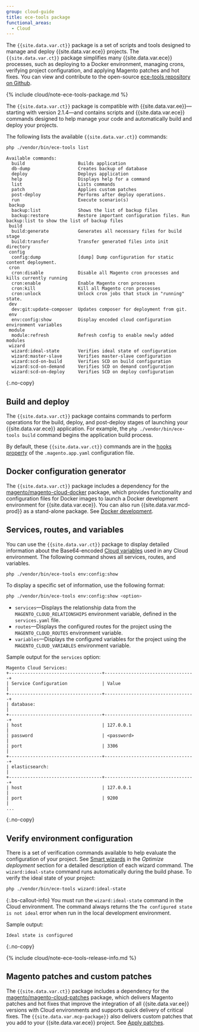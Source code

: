 ```yaml
---
group: cloud-guide
title: ece-tools package
functional_areas:
  - Cloud
---
```


The `{{site.data.var.ct}}` package is a set of scripts and tools designed to manage and deploy {{site.data.var.ece}} projects. The `{{site.data.var.ct}}` package simplifies many {{site.data.var.ece}} processes, such as deploying to a Docker environment, managing crons, verifying project configuration, and applying  Magento patches and hot fixes. You can view and contribute to the open-source [ece-tools repository on Github](https://github.com/magento/ece-tools).

{% include cloud/note-ece-tools-package.md %}

The `{{site.data.var.ct}}` package is compatible with {{site.data.var.ee}}—starting with version 2.1.4—and contains scripts and {{site.data.var.ece}} commands designed to help manage your code and automatically build and deploy your projects.

The following lists the available `{{site.data.var.ct}}` commands:

```bash
php ./vendor/bin/ece-tools list
```

```terminal
Available commands:
  build                    Builds application
  db-dump                  Creates backup of database
  deploy                   Deploys application
  help                     Displays help for a command
  list                     Lists commands
  patch                    Applies custom patches
  post-deploy              Performs after deploy operations.
  run                      Execute scenario(s)
 backup
  backup:list              Shows the list of backup files
  backup:restore           Restore important configuration files. Run backup:list to show the list of backup files
 build
  build:generate           Generates all necessary files for build stage
  build:transfer           Transfer generated files into init directory
 config
  config:dump              [dump] Dump configuration for static content deployment.
 cron
  cron:disable             Disable all Magento cron processes and kills currently running
  cron:enable              Enable Magento cron processes
  cron:kill                Kill all Magento cron processes
  cron:unlock              Unlock cron jobs that stuck in "running" state.
 dev
  dev:git:update-composer  Updates composer for deployment from git.
 env
  env:config:show          Display encoded cloud configuration environment variables
 module
  module:refresh           Refresh config to enable newly added modules
 wizard
  wizard:ideal-state       Verifies ideal state of configuration
  wizard:master-slave      Verifies master-slave configuration
  wizard:scd-on-build      Verifies SCD on build configuration
  wizard:scd-on-demand     Verifies SCD on demand configuration
  wizard:scd-on-deploy     Verifies SCD on deploy configuration
```
{:.no-copy}

## Build and deploy

The `{{site.data.var.ct}}` package contains commands to perform operations for the build, deploy, and post-deploy stages of launching your {{site.data.var.ece}} application. For example, the `php ./vendor/bin/ece-tools build` command begins the application build process.

By default, these `{{site.data.var.ct}}` commands are in the [hooks property][hooks] of the `.magento.app.yaml` configuration file.

## Docker configuration generator

The `{{site.data.var.ct}}` package includes a dependency for the [magento/magento-cloud-docker] package, which provides functionality and configuration files for Docker images to launch a Docker development environment for {{site.data.var.ece}}. You can also run {{site.data.var.mcd-prod}} as a stand-alone package. See [Docker development].

## Services, routes, and variables

You can use the `{{site.data.var.ct}}` package to display detailed information about the Base64-encoded [Cloud variables][cloudvar] used in any Cloud environment. The following command shows all services, routes, and variables.

```bash
php ./vendor/bin/ece-tools env:config:show
```

To display a specific set of information, use the following format:

```bash
php ./vendor/bin/ece-tools env:config:show <option>
```

-  `services`—Displays the relationship data from the `MAGENTO_CLOUD_RELATIONSHIPS` environment variable, defined in the `services.yaml` file.
-  `routes`—Displays the configured routes for the project using the `MAGENTO_CLOUD_ROUTES` environment variable.
-  `variables`—Displays the configured variables for the project using the `MAGENTO_CLOUD_VARIABLES` environment variable.

Sample output for the `services` option:

```terminal
Magento Cloud Services:
+-----------------------------------+----------------------------------+
| Service Configuration             | Value                            |
+-----------------------------------+----------------------------------+
| database:                                                            |
+-----------------------------------+----------------------------------+
| host                              | 127.0.0.1                        |
| password                          | <password>                       |
| port                              | 3306                             |
+-----------------------------------+----------------------------------+
| elasticsearch:                                                       |
+-----------------------------------+----------------------------------+
| host                              | 127.0.0.1                        |
| port                              | 9200                             |
...
```
{:.no-copy}

## Verify environment configuration

There is a set of verification commands available to help evaluate the configuration of your project. See [Smart wizards][wizard] in the _Optimize deployment_ section for a detailed description of each wizard command. The `wizard:ideal-state` command runs automatically during the build phase. To verify the ideal state of your project:

```bash
php ./vendor/bin/ece-tools wizard:ideal-state
```

 {:.bs-callout-info}
You must run the `wizard:ideal-state` command in the Cloud environment. The command always returns the `The configured state is not ideal` error when run in the local development environment.

Sample output:

```terminal
Ideal state is configured
```
{:.no-copy}

{% include cloud/note-ece-tools-release-info.md %}

## Magento patches and custom patches

The `{{site.data.var.ct}}` package includes a dependency for the [magento/magento-cloud-patches] package, which delivers Magento patches and hot fixes that improve the integration of all {{site.data.var.ee}} versions with Cloud environments and supports quick delivery of critical fixes. The `{{site.data.var.mcp-package}}` also delivers custom patches that you add to your {{site.data.var.ece}} project. See [Apply patches].

<!-- link definitions -->
[mode]: {{site.baseurl}}/cloud/docker/docker-config.html#set-the-launch-mode
[hooks]: {{site.baseurl}}/cloud/project/magento-app_properties.html#hooks
[cloudvar]: {{site.baseurl}}/cloud/env/variables-cloud.html
[wizard]: {{site.baseurl}}/cloud/deploy/smart-wizards.html
[Docker development]: {{site.baseurl}}/cloud/docker/docker-development.html
[Apply patches]: {{site.baseurl}}/cloud/project/project-patch.html
[magento/magento-cloud-docker]: https://github.com/magento/magento-cloud-docker
[magento/magento-cloud-patches]: https://github.com/magento/magento-cloud-patches
